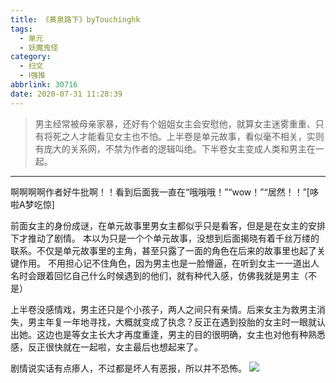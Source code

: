 ```yaml
---
title: 《黄泉路下》byTouchinghk
tags:
  - 单元
  - 妖魔鬼怪
category:
  - 扫文
  - Ⅰ强推
abbrlink: 30716
date: 2020-07-31 11:28:39
---
```

<meta name="referrer" content="no-referrer" />

> 男主经常被母亲家暴，还好有个姐姐女主会安慰他，就算女主迷雾重重、只有将死之人才能看见女主也不怕。上半卷是单元故事，看似毫不相关，实则有庞大的关系网，不禁为作者的逻辑叫绝。下半卷女主变成人类和男主在一起。
<!-- more -->

---
啊啊啊啊作者好牛批啊！！看到后面我一直在“哦哦哦！”“wow！”“居然！！”[哆啦A梦吃惊]

前面女主的身份成谜，在单元故事里男女主都似乎只是看客，但是是在女主的安排下才推动了剧情。
本以为只是一个个单元故事，没想到后面揭晓有着千丝万缕的联系。不仅是单元故事里的主角，甚至只露了一面的角色在后来的故事里也起了关键作用。
不用担心记不住角色，因为男主也是一脸懵逼，在听到女主一一道出人名时会跟着回忆自己什么时候遇到的他们，就有种代入感，仿佛我就是男主（不是）

上半卷没感情戏，男主还只是个小孩子，两人之间只有亲情。后来女主为救男主消失，男主年复一年地寻找，大概就变成了执念？反正在遇到投胎的女主时一眼就认出她。这边也是等女主长大才再度重逢，男主的目的很明确，女主也对他有种熟悉感，反正很快就在一起啦，女主最后也想起来了。

剧情说实话有点瘆人，不过都是坏人有恶报，所以并不恐怖。
![](https://wx3.sinaimg.cn/mw690/0069kFhhgy1ghakguc44tj30n01dsqv6.jpg)